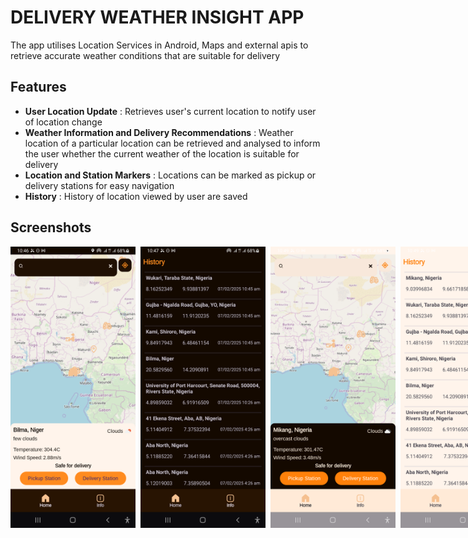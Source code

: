 # DELIVERY WEATHER INSIGHT APP
The app utilises Location Services in Android, Maps and external apis to retrieve accurate weather conditions that are suitable for delivery 

## Features
 - **User Location Update** : Retrieves user's current location to notify user of location change
 - **Weather Information and Delivery Recommendations** : Weather location of a particular location can be retrieved and analysed to inform the user whether the current weather of the location is suitable for delivery
 - **Location and Station Markers** : Locations can be marked as pickup or delivery stations for easy navigation
 - **History** : History of location viewed by user are saved

## Screenshots

<div style="display: flex; gap: 8px;">
    <img src="Screenshots/main_page_dark.png" alt="Main Page Dark" width="200" height="450">
    <img src="Screenshots/info_page_dark.png" alt="Info Page Dark" width="200" height="450">
    <img src="Screenshots/main_page_light.png" alt="Main Page Light" width="200" height="450">
    <img src="Screenshots/info_page_light.png" alt="Info Page Light" width="200" height="450">
</div>
